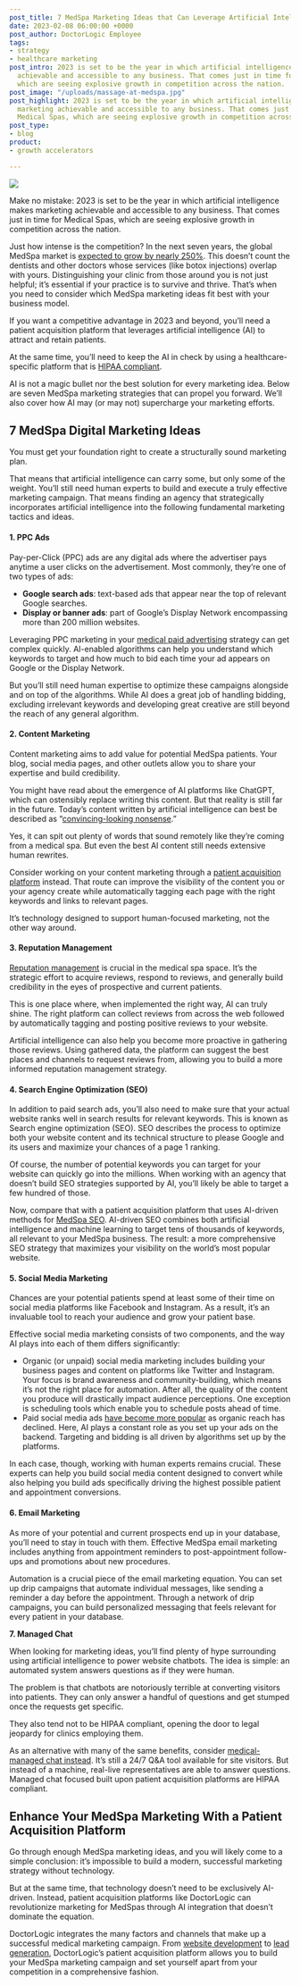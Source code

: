 ```yaml
---
post_title: 7 MedSpa Marketing Ideas that Can Leverage Artificial Intelligence
date: 2023-02-08 06:00:00 +0000
post_author: DoctorLogic Employee
tags:
- strategy
- healthcare marketing
post_intro: 2023 is set to be the year in which artificial intelligence makes marketing
  achievable and accessible to any business. That comes just in time for Medical Spas,
  which are seeing explosive growth in competition across the nation.
post_image: "/uploads/massage-at-medspa.jpg"
post_highlight: 2023 is set to be the year in which artificial intelligence makes
  marketing achievable and accessible to any business. That comes just in time for
  Medical Spas, which are seeing explosive growth in competition across the nation.
post_type:
- blog
product:
- growth accelerators

---
```

![](/uploads/procedure-at-medspa.jpg)

Make no mistake: 2023 is set to be the year in which artificial intelligence makes marketing achievable and accessible to any business. That comes just in time for Medical Spas, which are seeing explosive growth in competition across the nation.

Just how intense is the competition? In the next seven years, the global MedSpa market is [expected to grow by nearly 250%](https://www.grandviewresearch.com/industry-analysis/medical-spa-market). This doesn’t count the dentists and other doctors whose services (like botox injections) overlap with yours. Distinguishing your clinic from those around you is not just helpful; it’s essential if your practice is to survive and thrive. That’s when you need to consider which MedSpa marketing ideas fit best with your business model.

If you want a competitive advantage in 2023 and beyond, you’ll need a patient acquisition platform that leverages artificial intelligence (AI) to attract and retain patients.

At the same time, you’ll need to keep the AI in check by using a healthcare-specific platform that is [HIPAA compliant](https://doctorlogic.com/blog/hipaa-and-healthcare-marketing-how-to-avoid-massive-fines).

AI is not a magic bullet nor the best solution for every marketing idea. Below are seven MedSpa marketing strategies that can propel you forward. We’ll also cover how AI may (or may not) supercharge your marketing efforts.

## **7 MedSpa Digital Marketing Ideas**

You must get your foundation right to create a structurally sound marketing plan.

That means that artificial intelligence can carry some, but only some of the weight. You’ll still need human experts to build and execute a truly effective marketing campaign. That means finding an agency that strategically incorporates artificial intelligence into the following fundamental marketing tactics and ideas.

#### **1. PPC Ads**

Pay-per-Click (PPC) ads are any digital ads where the advertiser pays anytime a user clicks on the advertisement. Most commonly, they’re one of two types of ads:

* **Google search ads**: text-based ads that appear near the top of relevant Google searches.
* **Display or banner ads**: part of Google’s Display Network encompassing more than 200 million websites.

Leveraging PPC marketing in your [medical paid advertising](https://doctorlogic.com/growth-accelerators/medical-paid-advertising) strategy can get complex quickly. AI-enabled algorithms can help you understand which keywords to target and how much to bid each time your ad appears on Google or the Display Network.

But you’ll still need human expertise to optimize these campaigns alongside and on top of the algorithms. While AI does a great job of handling bidding, excluding irrelevant keywords and developing great creative are still beyond the reach of any general algorithm.

#### **2. Content Marketing**

Content marketing aims to add value for potential MedSpa patients. Your blog, social media pages, and other outlets allow you to share your expertise and build credibility.

You might have read about the emergence of AI platforms like ChatGPT, which can ostensibly replace writing this content. But that reality is still far in the future. Today’s content written by artificial intelligence can best be described as “[convincing-looking nonsense](https://www.wired.com/story/openai-chatgpts-most-charming-trick-hides-its-biggest-flaw/).”

Yes, it can spit out plenty of words that sound remotely like they’re coming from a medical spa. But even the best AI content still needs extensive human rewrites.

Consider working on your content marketing through a [patient acquisition platform](https://doctorlogic.com/growth-accelerators/healthcare-content-marketing) instead. That route can improve the visibility of the content you or your agency create while automatically tagging each page with the right keywords and links to relevant pages.

It’s technology designed to support human-focused marketing, not the other way around.

#### **3. Reputation Management**

[Reputation management](https://doctorlogic.com/online-reputation-management-doctors) is crucial in the medical spa space. It’s the strategic effort to acquire reviews, respond to reviews, and generally build credibility in the eyes of prospective and current patients.

This is one place where, when implemented the right way, AI can truly shine. The right platform can collect reviews from across the web followed by automatically tagging and posting positive reviews to your website.

Artificial intelligence can also help you become more proactive in gathering those reviews. Using gathered data, the platform can suggest the best places and channels to request reviews from, allowing you to build a more informed reputation management strategy.

#### **4. Search Engine Optimization (SEO)**

In addition to paid search ads, you’ll also need to make sure that your actual website ranks well in search results for relevant keywords. This is known as Search engine optimization (SEO). SEO describes the process to optimize both your website content and its technical structure to please Google and its users and maximize your chances of a page 1 ranking.

Of course, the number of potential keywords you can target for your website can quickly go into the millions. When working with an agency that doesn’t build SEO strategies supported by AI, you’ll likely be able to target a few hundred of those.

Now, compare that with a patient acquisition platform that uses AI-driven methods for [MedSpa SEO](https://doctorlogic.com/blog/medical-spa-seo-advanced-strategies). AI-driven SEO combines both artificial intelligence and machine learning to target tens of thousands of keywords, all relevant to your MedSpa business. The result: a more comprehensive SEO strategy that maximizes your visibility on the world’s most popular website.

#### **5. Social Media Marketing**

Chances are your potential patients spend at least some of their time on social media platforms like Facebook and Instagram. As a result, it’s an invaluable tool to reach your audience and grow your patient base.

Effective social media marketing consists of two components, and the way AI plays into each of them differs significantly:

* Organic (or unpaid) social media marketing includes building your business pages and content on platforms like Twitter and Instagram. Your focus is brand awareness and community-building, which means it’s not the right place for automation. After all, the quality of the content you produce will drastically impact audience perceptions. One exception is scheduling tools which enable you to schedule posts ahead of time.
* Paid social media ads [have become more popular](https://doctorlogic.com/blog/why-your-facebook-posts-need-to-go-dark) as organic reach has declined. Here, AI plays a constant role as you set up your ads on the backend. Targeting and bidding is all driven by algorithms set up by the platforms.

In each case, though, working with human experts remains crucial. These experts can help you build social media content designed to convert while also helping you build ads specifically driving the highest possible patient and appointment conversions.

#### **6. Email Marketing**

As more of your potential and current prospects end up in your database, you’ll need to stay in touch with them. Effective MedSpa email marketing includes anything from appointment reminders to post-appointment follow-ups and promotions about new procedures.

Automation is a crucial piece of the email marketing equation. You can set up drip campaigns that automate individual messages, like sending a reminder a day before the appointment. Through a network of drip campaigns, you can build personalized messaging that feels relevant for every patient in your database.

**7. Managed Chat**

When looking for marketing ideas, you’ll find plenty of hype surrounding using artificial intelligence to power website chatbots. The idea is simple: an automated system answers questions as if they were human.

The problem is that chatbots are notoriously terrible at converting visitors into patients. They can only answer a handful of questions and get stumped once the requests get specific.

They also tend not to be HIPAA compliant, opening the door to legal jeopardy for clinics employing them.

As an alternative with many of the same benefits, consider [medical-managed chat instead](https://doctorlogic.com/growth-accelerators/medical-managed-chat). It’s still a 24/7 Q&A tool available for site visitors. But instead of a machine, real-live representatives are able to answer questions. Managed chat focused built upon patient acquisition platforms are HIPAA compliant.

## **Enhance Your MedSpa Marketing With a Patient Acquisition Platform**

Go through enough MedSpa marketing ideas, and you will likely come to a simple conclusion: it’s impossible to build a modern, successful marketing strategy without technology.

But at the same time, that technology doesn’t need to be exclusively AI-driven. Instead, patient acquisition platforms like DoctorLogic can revolutionize marketing for MedSpas through AI integration that doesn’t dominate the equation.

DoctorLogic integrates the many factors and channels that make up a successful medical marketing campaign. From [website development](https://doctorlogic.com/medical-website-management) to [lead generation](https://doctorlogic.com/healthcare-lead-generator), DoctorLogic’s patient acquisition platform allows you to build your MedSpa marketing campaign and set yourself apart from your competition in a comprehensive fashion.